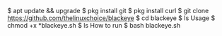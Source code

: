 $ apt update && upgrade
$ pkg install git
$ pkg install curl
$ git clone https://github.com/thelinuxchoice/blackeye
$ cd blackeye
$ ls
Usage
$ chmod +x *blackeye.sh
$ ls
How to run
$ bash blackeye.sh

